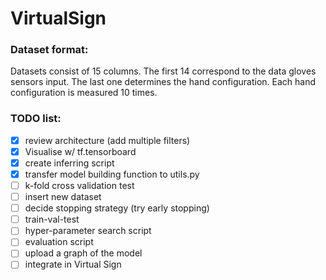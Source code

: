 # VirtualSign

### Dataset format:
Datasets consist of 15 columns. The first 14 correspond to the data gloves sensors input. The last one determines the hand configuration. Each hand configuration is measured 10 times.

### TODO list:
- [x] review architecture (add multiple filters)
- [x] Visualise w/ tf.tensorboard
- [x] create inferring script
- [x] transfer model building function to utils.py
- [ ] k-fold cross validation test
- [ ] insert new dataset
- [ ] decide stopping strategy (try early stopping)
- [ ] train-val-test
- [ ] hyper-parameter search script
- [ ] evaluation script
- [ ] upload a graph of the model
- [ ] integrate in Virtual Sign
